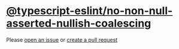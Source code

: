 [@typescript-eslint/no-non-null-asserted-nullish-coalescing](https://typescript-eslint.io/rules/no-non-null-asserted-nullish-coalescing)
========================================================================================================================================
Please [open an issue](https://github.com/professional-js/eslint-config/issues/new)
or [create a pull request](https://github.com/professional-js/eslint-config/edit/main/src/rules-configurations/@typescript-eslint/no-non-null-asserted-nullish-coalescing.md)
